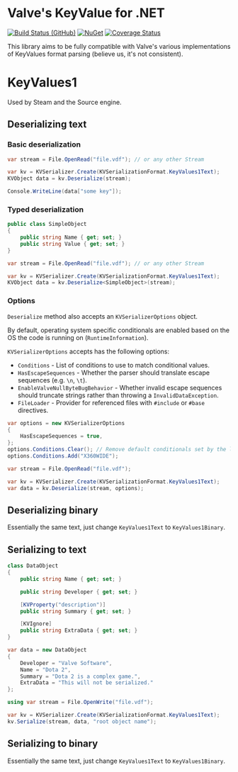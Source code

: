 # Valve's KeyValue for .NET

[![Build Status (GitHub)](https://img.shields.io/github/actions/workflow/status/SteamDatabase/ValveKeyValue/ci.yml?label=Build&style=flat-square&branch=master)](https://github.com/SteamDatabase/ValveKeyValue/actions)
[![NuGet](https://img.shields.io/nuget/v/ValveKeyValue.svg?label=NuGet&style=flat-square)](https://www.nuget.org/packages/ValveKeyValue/)
[![Coverage Status](https://img.shields.io/codecov/c/github/SteamDatabase/ValveKeyValue/master?label=Coverage&style=flat-square)](https://app.codecov.io/gh/SteamDatabase/ValveKeyValue)

This library aims to be fully compatible with Valve's various implementations of
KeyValues format parsing (believe us, it's not consistent).

# KeyValues1

Used by Steam and the Source engine.

## Deserializing text

### Basic deserialization
```cs
var stream = File.OpenRead("file.vdf"); // or any other Stream

var kv = KVSerializer.Create(KVSerializationFormat.KeyValues1Text);
KVObject data = kv.Deserialize(stream);

Console.WriteLine(data["some key"]);
```

### Typed deserialization
```cs
public class SimpleObject
{
	public string Name { get; set; }
	public string Value { get; set; }
}

var stream = File.OpenRead("file.vdf"); // or any other Stream

var kv = KVSerializer.Create(KVSerializationFormat.KeyValues1Text);
KVObject data = kv.Deserialize<SimpleObject>(stream);
```

### Options
`Deserialize` method also accepts an `KVSerializerOptions` object.

By default, operating system specific conditionals are enabled based on the OS the code is running on (`RuntimeInformation`).

`KVSerializerOptions` accepts has the following options:

* `Conditions` - List of conditions to use to match conditional values.
* `HasEscapeSequences` - Whether the parser should translate escape sequences (e.g. `\n`, `\t`).
* `EnableValveNullByteBugBehavior` - Whether invalid escape sequences should truncate strings rather than throwing a `InvalidDataException`.
* `FileLoader` - Provider for referenced files with `#include` or `#base` directives.

```cs
var options = new KVSerializerOptions
{
    HasEscapeSequences = true,
};
options.Conditions.Clear(); // Remove default conditionals set by the library
options.Conditions.Add("X360WIDE");

var stream = File.OpenRead("file.vdf");

var kv = KVSerializer.Create(KVSerializationFormat.KeyValues1Text);
var data = kv.Deserialize(stream, options);
```

## Deserializing binary

Essentially the same text, just change `KeyValues1Text` to `KeyValues1Binary`.

## Serializing to text

```cs
class DataObject
{
	public string Name { get; set; }

	public string Developer { get; set; }

	[KVProperty("description")]
	public string Summary { get; set; }

	[KVIgnore]
	public string ExtraData { get; set; }
}

var data = new DataObject
{
	Developer = "Valve Software",
	Name = "Dota 2",
	Summary = "Dota 2 is a complex game.",
	ExtraData = "This will not be serialized."
};

using var stream = File.OpenWrite("file.vdf");

var kv = KVSerializer.Create(KVSerializationFormat.KeyValues1Text);
kv.Serialize(stream, data, "root object name");
```

## Serializing to binary

Essentially the same text, just change `KeyValues1Text` to `KeyValues1Binary`.
